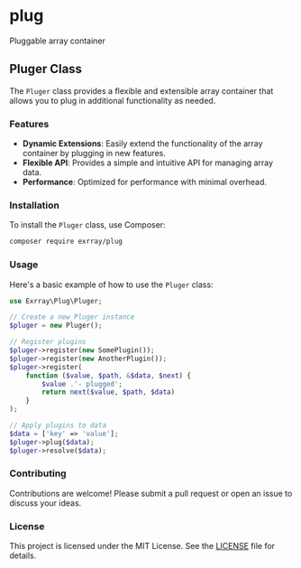 # plug
Pluggable array container

## Pluger Class

The `Pluger` class provides a flexible and extensible array container that allows you to plug in additional functionality as needed.

### Features

- **Dynamic Extensions**: Easily extend the functionality of the array container by plugging in new features.
- **Flexible API**: Provides a simple and intuitive API for managing array data.
- **Performance**: Optimized for performance with minimal overhead.

### Installation

To install the `Pluger` class, use Composer:

```bash
composer require exrray/plug
```

### Usage

Here's a basic example of how to use the `Pluger` class:

```php
use Exrray\Plug\Pluger;

// Create a new Pluger instance
$pluger = new Pluger();

// Register plugins
$pluger->register(new SomePlugin());
$pluger->register(new AnotherPlugin());
$pluger->register(
    function ($value, $path, &$data, $next) { 
        $value .'- plugged'; 
        return next($value, $path, $data)
    }
);

// Apply plugins to data
$data = ['key' => 'value'];
$pluger->plug($data);
$pluger->resolve($data);
```

### Contributing

Contributions are welcome! Please submit a pull request or open an issue to discuss your ideas.

### License

This project is licensed under the MIT License. See the [LICENSE](LICENSE) file for details.
